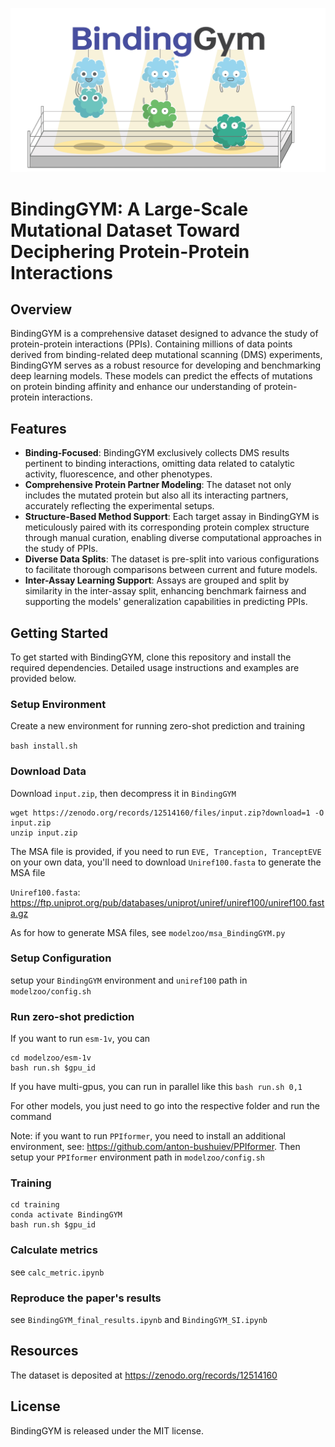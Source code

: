 ![header](imgs/header.jpeg)

# BindingGYM: A Large-Scale Mutational Dataset Toward Deciphering Protein-Protein Interactions

## Overview
BindingGYM is a comprehensive dataset designed to advance the study of protein-protein interactions (PPIs). Containing millions of data points derived from binding-related deep mutational scanning (DMS) experiments, BindingGYM serves as a robust resource for developing and benchmarking deep learning models. These models can predict the effects of mutations on protein binding affinity and enhance our understanding of protein-protein interactions.


## Features
- **Binding-Focused**: BindingGYM exclusively collects DMS results pertinent to binding interactions, omitting data related to catalytic activity, fluorescence, and other phenotypes.
- **Comprehensive Protein Partner Modeling**: The dataset not only includes the mutated protein but also all its interacting partners, accurately reflecting the experimental setups.
- **Structure-Based Method Support**: Each target assay in BindingGYM is meticulously paired with its corresponding protein complex structure through manual curation, enabling diverse computational approaches in the study of PPIs.
- **Diverse Data Splits**: The dataset is pre-split into various configurations to facilitate thorough comparisons between current and future models.
- **Inter-Assay Learning Support**: Assays are grouped and split by similarity in the inter-assay split, enhancing benchmark fairness and supporting the models' generalization capabilities in predicting PPIs.


## Getting Started
To get started with BindingGYM, clone this repository and install the required dependencies. Detailed usage instructions and examples are provided below.


### Setup Environment

Create a new environment for running zero-shot prediction and training

`bash install.sh`

### Download Data

Download `input.zip`, then decompress it in `BindingGYM`

```
wget https://zenodo.org/records/12514160/files/input.zip?download=1 -O input.zip
unzip input.zip
```

The MSA file is provided, if you need to run `EVE, Tranception, TranceptEVE` on your own data, you'll need to download `Uniref100.fasta` to generate the MSA file

`Uniref100.fasta`: https://ftp.uniprot.org/pub/databases/uniprot/uniref/uniref100/uniref100.fasta.gz

As for how to generate MSA files, see `modelzoo/msa_BindingGYM.py`

### Setup Configuration

setup your `BindingGYM` environment and `uniref100` path in `modelzoo/config.sh`

### Run zero-shot prediction 

If you want to run `esm-1v`, you can

```
cd modelzoo/esm-1v
bash run.sh $gpu_id
```

If you have multi-gpus, you can run in parallel like this `bash run.sh 0,1`

For other models, you just need to go into the respective folder and run the command

Note: if you want to run `PPIformer`, you need to install an additional environment, see: https://github.com/anton-bushuiev/PPIformer. Then setup your `PPIformer` environment path in `modelzoo/config.sh`

### Training

```
cd training
conda activate BindingGYM
bash run.sh $gpu_id
```

### Calculate metrics

see `calc_metric.ipynb`

### Reproduce the paper's results 

see `BindingGYM_final_results.ipynb` and `BindingGYM_SI.ipynb`

## Resources
The dataset is deposited at https://zenodo.org/records/12514160

## License
BindingGYM is released under the MIT license.

